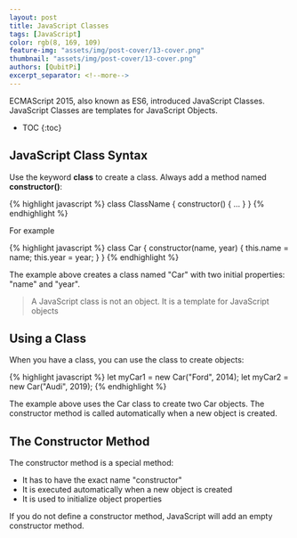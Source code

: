 ```yaml
---
layout: post
title: JavaScript Classes
tags: [JavaScript]
color: rgb(8, 169, 109)
feature-img: "assets/img/post-cover/13-cover.png"
thumbnail: "assets/img/post-cover/13-cover.png"
authors: [QubitPi]
excerpt_separator: <!--more-->
---
```


ECMAScript 2015, also known as ES6, introduced JavaScript Classes. JavaScript Classes are templates for JavaScript
Objects.

<!--more-->

* TOC
{:toc}


JavaScript Class Syntax
-----------------------

Use the keyword **class** to create a class. Always add a method named **constructor()**:

{% highlight javascript %}
class ClassName {
    constructor() { ... }
}
{% endhighlight %}

For example

{% highlight javascript %}
class Car {
    constructor(name, year) {
        this.name = name;
        this.year = year;
    }
}
{% endhighlight %}

The example above creates a class named "Car" with two initial properties: "name" and "year".


> A JavaScript class is not an object. It is a template for JavaScript objects


Using a Class
-------------

When you have a class, you can use the class to create objects:

{% highlight javascript %}
let myCar1 = new Car("Ford", 2014);
let myCar2 = new Car("Audi", 2019);
{% endhighlight %}

The example above uses the Car class to create two Car objects. The constructor method is called automatically when a
new object is created.


The Constructor Method
----------------------

The constructor method is a special method:

* It has to have the exact name "constructor"
* It is executed automatically when a new object is created
* It is used to initialize object properties

If you do not define a constructor method, JavaScript will add an empty constructor method.
